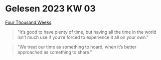 # Gelesen 2023 KW 03

[Four Thousand Weeks](https://leebyron.com/4000/)

> "It’s good to have plenty of time, but having all the time in the world isn’t much use if you’re forced to experience it all on your own."

> "We treat our time as something to hoard, when it’s better approached as something to share."